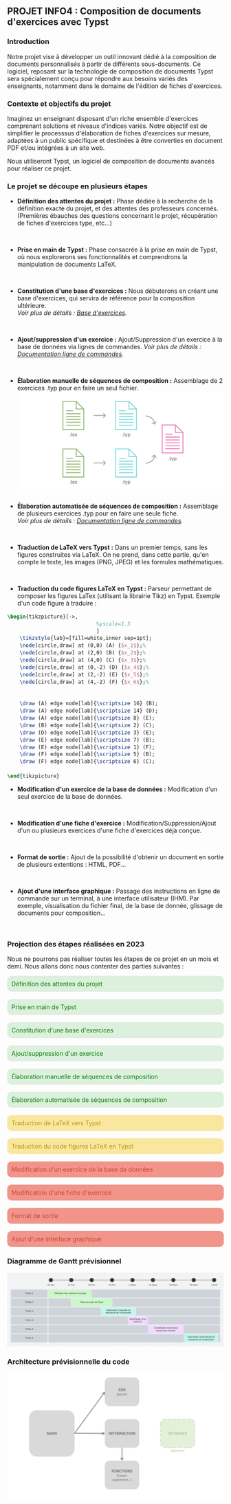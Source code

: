 ## PROJET INFO4 : Composition de documents d'exercices avec Typst

### Introduction

Notre projet vise à développer un outil innovant dédié à la composition de documents personnalisés à partir de différents sous-documents. Ce logiciel, reposant sur la technologie de composition de documents Typst sera spécialement conçu pour répondre aux besoins variés des enseignants, notamment dans le domaine de l'édition de fiches d'exercices.

### Contexte et objectifs du projet

Imaginez un enseignant disposant d'un riche ensemble d'exercices comprenant solutions et niveaux d'indices variés. Notre objectif est de simplifier le processsus d'élaboration de fiches d'exercices sur mesure, adaptées à un public spécifique et destinées à être converties en document PDF et/ou intégrées à un site web.

Nous utiliseront Typst, un logiciel de composition de documents avancés pour réaliser ce projet.

### Le projet se découpe en plusieurs étapes

* **Définition des attentes du projet :** Phase dédiée à la recherche de la définition exacte du projet, et des attentes des professeurs concernés. (Premières ébauches des questions concernant le projet, récupération de fiches d'exercices type, etc...)
<br>

* **Prise en main de Typst :** Phase consacrée à la prise en main de Typst, où nous explorerons ses fonctionnalités et comprendrons la manipulation de documents LaTeX.
<br>

* **Constitution d'une base d'exercices :** Nous débuterons en créant une base d'exercices, qui servira de référence pour la composition ultérieure.\
*Voir plus de détails : [Base d'exercices](./Base_exercices.md).*
<br>

* **Ajout/suppression d'un exercice :** Ajout/Suppression d'un exercice à la base de données via lignes de commandes.
*Voir plus de détails : [Documentation ligne de commandes](./Doc_Commandes.md).*
<br>

* **Élaboration manuelle de séquences de composition :** Assemblage de 2 exercices .typ pour en faire un seul fichier.
![Exemple](./img/Exemple.png "Exemple utilisation simple")

* **Élaboration automatisée de séquences de composition :** Assemblage de plusieurs exercices .typ pour en faire une seule fiche.\
*Voir plus de détails : [Documentation ligne de commandes](./Doc_Commandes.md).*
<br>

* **Traduction de LaTeX vers Typst :** Dans un premier temps, sans les figures construites via LaTeX. On ne prend, dans cette partie, qu'en compte le texte, les images (PNG, JPEG) et les formules mathématiques.
<br>

* **Traduction du code figures LaTeX en Typst :** Parseur permettant de composer les figures LaTex (utilisant la librairie Tikz) en Typst. Exemple d'un code figure à traduire :
  
```tex
\begin{tikzpicture}[->,
                             %yscale=1.3
                             ]
    \tikzstyle{lab}=[fill=white,inner sep=1pt];
    \node[circle,draw] at (0,0) (A) {$x_1$};%
    \node[circle,draw] at (2,0) (B) {$x_2$};%
    \node[circle,draw] at (4,0) (C) {$x_3$};%
    \node[circle,draw] at (0,-2) (D) {$x_4$};%
    \node[circle,draw] at (2,-2) (E) {$x_5$};%
    \node[circle,draw] at (4,-2) (F) {$x_6$};%
    

    \draw (A) edge node[lab]{\scriptsize 16} (B);
    \draw (A) edge node[lab]{\scriptsize 14} (D);
    \draw (A) edge node[lab]{\scriptsize 8} (E);
    \draw (B) edge node[lab]{\scriptsize 2} (C);
    \draw (D) edge node[lab]{\scriptsize 3} (E);
    \draw (E) edge node[lab]{\scriptsize 7} (B);
    \draw (E) edge node[lab]{\scriptsize 1} (F);
    \draw (F) edge node[lab]{\scriptsize 5} (B);
    \draw (F) edge node[lab]{\scriptsize 6} (C);

\end{tikzpicture}
```

* **Modification d'un exercice de la base de données :** Modification d'un seul exercice de la base de données.
<br>

* **Modification d'une fiche d'exercice :** Modification/Suppression/Ajout d'un ou plusieurs exercices d'une fiche d'exercices déjà conçue.
<br>

* **Format de sortie :** Ajout de la possibilité d'obtenir un document en sortie de plusieurs extentions : HTML, PDF...
<br>

* **Ajout d'une interface graphique :** Passage des instructions en ligne de commande sur un terminal, à une interface utilisateur (IHM). Par exemple, visualisation du fichier final, de la base de donnée, glissage de documents pour composition...
<br>

### Projection des étapes réalisées en 2023

Nous ne pourrons pas réaliser toutes les étapes de ce projet en un mois et demi. Nous allons donc nous contenter des parties suivantes :

<div style="background-color: #ddefdd; padding: 10px; border-radius: 10px;">
<span style="color: #008000">Définition des attentes du projet
</div>
<br>

<div style="background-color: #ddefdd; padding: 10px; border-radius: 10px;">
<span style="color: #008000">Prise en main de Typst
</div>
<br>

<div style="background-color: #ddefdd; padding: 10px; border-radius: 10px;">
<span style="color: #008000">Constitution d'une base d'exercices
</div>
<br>

<div style="background-color: #ddefdd; padding: 10px; border-radius: 10px;">
<span style="color: #008000">Ajout/suppression d'un exercice
</div>
<br>

<div style="background-color: #ddefdd; padding: 10px; border-radius: 10px;">
<span style="color: #008000">Élaboration manuelle de séquences de composition
</div>
<br>

<div style="background-color: #ddefdd; padding: 10px; border-radius: 10px;">
<span style="color: #008000">Élaboration automatisée de séquences de composition
</div>
<br>

<div style="background-color: #F9E79F; padding: 10px; border-radius: 10px;">
<span style="color: #B7950B">Traduction de LaTeX vers Typst
</div>
<br>

<div style="background-color: #F9E79F; padding: 10px; border-radius: 10px;">
<span style="color: #B7950B">Traduction du code figures LaTeX en Typst
</div>
<br>

<div style="background-color: #F1948A ; padding: 10px; border-radius: 10px;">
<span style="color: #CB4335">Modification d'un exercice de la base de données
</div>
<br>

<div style="background-color: #F1948A ; padding: 10px; border-radius: 10px;">
<span style="color: #CB4335">Modification d'une fiche d'exercice
</div>
<br>

<div style="background-color: #F1948A ; padding: 10px; border-radius: 10px;">
<span style="color: #CB4335">Format de sortie
</div>
<br>

<div style="background-color: #F1948A ; padding: 10px; border-radius: 10px;">
<span style="color: #CB4335">Ajout d'une interface graphique 
</div>

### Diagramme de Gantt prévisionnel

![Gantt](./img/GANTT.png "Diagramme de Gantt")

### Architecture prévisionnelle du code

![Code](./img/Schema_Code.png "Architecture code")